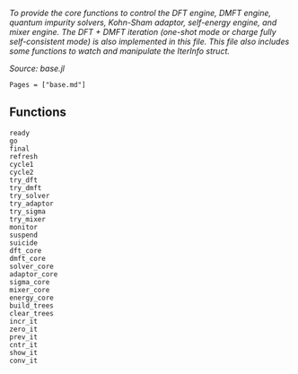 *To provide the core functions to control the DFT engine, DMFT engine, quantum impurity solvers, Kohn-Sham adaptor, self-energy engine, and mixer engine. The DFT + DMFT iteration (one-shot mode or charge fully self-consistent mode) is also implemented in this file. This file also includes some functions to watch and manipulate the IterInfo struct.*

*Source: base.jl*

```@index
Pages = ["base.md"]
```

## Functions

```@docs
ready
go
final
refresh
cycle1
cycle2
try_dft
try_dmft
try_solver
try_adaptor
try_sigma
try_mixer
monitor
suspend
suicide
dft_core
dmft_core
solver_core
adaptor_core
sigma_core
mixer_core
energy_core
build_trees
clear_trees
incr_it
zero_it
prev_it
cntr_it
show_it
conv_it
```
